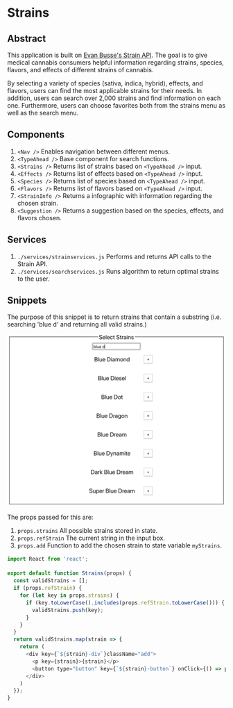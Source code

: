 # Strains

## Abstract

This application is built on [Evan Busse's Strain API](http://strains.evanbusse.com/index.html). The goal is to give medical cannabis consumers helpful information regarding strains, species, flavors, and effects of different strains of cannabis.

By selecting a variety of species (sativa, indica, hybrid), effects, and flavors, users can find the most applicable strains for their needs. In addition, users can search over 2,000 strains and find information on each one. Furthermore, users can choose favorites both from the strains menu as well as the search menu.

## Components

1. ```<Nav />```
  Enables navigation between different menus.
2. ```<TypeAhead />```
  Base component for search functions.
3. ```<Strains />```
  Returns list of strains based on ```<TypeAhead />``` input.
4. ```<Effects />```
  Returns list of effects based on ```<TypeAhead />``` input.
5. ```<Species />```
  Returns list of species based on ```<TypeAhead />``` input.
6. ```<Flavors />```
  Returns list of flavors based on ```<TypeAhead />``` input.
7. ```<StrainInfo />```
  Returns a infographic with information regarding the chosen strain.
8. ```<Suggestion />```
  Returns a suggestion based on the species, effects, and flavors chosen.

## Services

1. ```./services/strainservices.js```
  Performs and returns API calls to the Strain API.
2. ```./services/searchservices.js```
  Runs algorithm to return optimal strains to the user.

## Snippets
The purpose of this snippet is to return strains that contain a substring (i.e. searching 'blue d' and returning all valid strains.)

![_fig. 1: sample call_](./assets/strains.png)

The props passed for this are:
1. ```props.strains``` All possible strains stored in state.
2. ```props.refStrain``` The current string in the input box.
3. ```props.add``` Function to add the chosen strain to state variable ```myStrains```.


```javascript
import React from 'react';

export default function Strains(props) {
  const validStrains = [];
  if (props.refStrain) {
    for (let key in props.strains) {
      if (key.toLowerCase().includes(props.refStrain.toLowerCase())) {
        validStrains.push(key);
      }
    }
  }
  return validStrains.map(strain => {
    return (
      <div key={`${strain}-div`}className="add">
        <p key={strain}>{strain}</p>
        <button type="button" key={`${strain}-button`} onClick={() => props.add(strain)}>+</button>
      </div>
    )
  });
}
```
